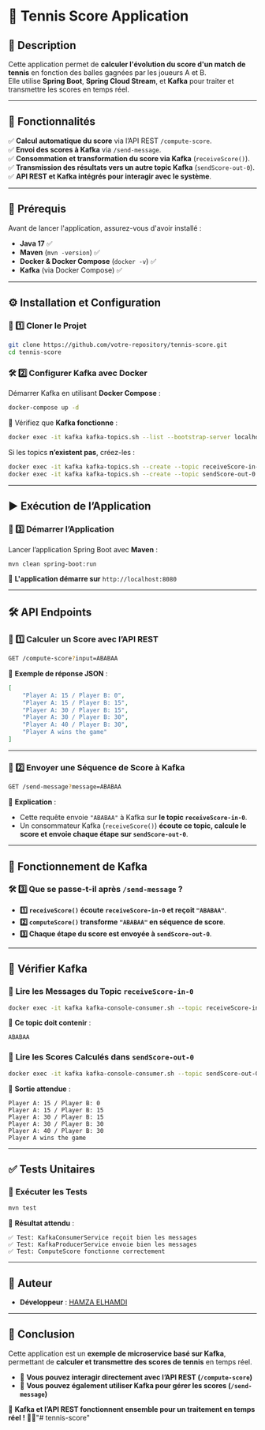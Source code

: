 # 🏉 Tennis Score Application

## 📌 Description
Cette application permet de **calculer l'évolution du score d'un match de tennis** en fonction des balles gagnées par les joueurs A et B.  
Elle utilise **Spring Boot**, **Spring Cloud Stream**, et **Kafka** pour traiter et transmettre les scores en temps réel.

---

## 🚀 Fonctionnalités
✅ **Calcul automatique du score** via l’API REST `/compute-score`.  
✅ **Envoi des scores à Kafka** via `/send-message`.  
✅ **Consommation et transformation du score via Kafka** (`receiveScore()`).  
✅ **Transmission des résultats vers un autre topic Kafka** (`sendScore-out-0`).  
✅ **API REST et Kafka intégrés pour interagir avec le système**.

---

## 👖 Prérequis
Avant de lancer l'application, assurez-vous d'avoir installé :

- **Java 17** ✅
- **Maven** (`mvn -version`) ✅
- **Docker & Docker Compose** (`docker -v`) ✅
- **Kafka** (via Docker Compose) ✅

---

## ⚙️ Installation et Configuration

### 👅 1️⃣ **Cloner le Projet**
```bash
git clone https://github.com/votre-repository/tennis-score.git
cd tennis-score
```

### 🛠️ 2️⃣ **Configurer Kafka avec Docker**
Démarrer Kafka en utilisant **Docker Compose** :
```bash
docker-compose up -d
```

📌 Vérifiez que **Kafka fonctionne** :
```bash
docker exec -it kafka kafka-topics.sh --list --bootstrap-server localhost:9092
```

Si les topics **n’existent pas**, créez-les :
```bash
docker exec -it kafka kafka-topics.sh --create --topic receiveScore-in-0 --bootstrap-server localhost:9092 --partitions 1 --replication-factor 1
docker exec -it kafka kafka-topics.sh --create --topic sendScore-out-0 --bootstrap-server localhost:9092 --partitions 1 --replication-factor 1
```

---

## ▶️ Exécution de l’Application

### 🚀 3️⃣ **Démarrer l’Application**
Lancer l’application Spring Boot avec **Maven** :
```bash
mvn clean spring-boot:run
```

📌 **L'application démarre sur** `http://localhost:8080`

---

## 🛠️ API Endpoints

### 🏉 **1️⃣ Calculer un Score avec l’API REST**
```bash
GET /compute-score?input=ABABAA
```
📌 **Exemple de réponse JSON** :
```json
[
    "Player A: 15 / Player B: 0",
    "Player A: 15 / Player B: 15",
    "Player A: 30 / Player B: 15",
    "Player A: 30 / Player B: 30",
    "Player A: 40 / Player B: 30",
    "Player A wins the game"
]
```

---

### 📡 **2️⃣ Envoyer une Séquence de Score à Kafka**
```bash
GET /send-message?message=ABABAA
```
📌 **Explication** :
- Cette requête envoie `"ABABAA"` à Kafka sur **le topic `receiveScore-in-0`**.
- Un consommateur Kafka (`receiveScore()`) **écoute ce topic, calcule le score et envoie chaque étape sur `sendScore-out-0`**.

---

## 📡 Fonctionnement de Kafka

### 🛠️ **3️⃣ Que se passe-t-il après `/send-message` ?**
- **1️⃣ `receiveScore()` écoute `receiveScore-in-0` et reçoit `"ABABAA"`**.
- **2️⃣ `computeScore()` transforme `"ABABAA"` en séquence de score**.
- **3️⃣ Chaque étape du score est envoyée à `sendScore-out-0`**.

---

## 📡 Vérifier Kafka

### 👅 **Lire les Messages du Topic `receiveScore-in-0`**
```bash
docker exec -it kafka kafka-console-consumer.sh --topic receiveScore-in-0 --from-beginning --bootstrap-server localhost:9092
```
📌 **Ce topic doit contenir** :
```
ABABAA
```

### 👅 **Lire les Scores Calculés dans `sendScore-out-0`**
```bash
docker exec -it kafka kafka-console-consumer.sh --topic sendScore-out-0 --from-beginning --bootstrap-server localhost:9092
```
📌 **Sortie attendue** :
```
Player A: 15 / Player B: 0
Player A: 15 / Player B: 15
Player A: 30 / Player B: 15
Player A: 30 / Player B: 30
Player A: 40 / Player B: 30
Player A wins the game
```

---

## ✅ Tests Unitaires

### 🔬 **Exécuter les Tests**
```bash
mvn test
```

📌 **Résultat attendu** :
```
✅ Test: KafkaConsumerService reçoit bien les messages
✅ Test: KafkaProducerService envoie bien les messages
✅ Test: ComputeScore fonctionne correctement
```

---

## 👥 Auteur
- **Développeur** : [HAMZA ELHAMDI](https://github.com/Miza1992)

---

## 🎯 Conclusion
Cette application est un **exemple de microservice basé sur Kafka**, permettant de **calculer et transmettre des scores de tennis** en temps réel.
- 📡 **Vous pouvez interagir directement avec l’API REST (`/compute-score`)**
- 🔄 **Vous pouvez également utiliser Kafka pour gérer les scores (`/send-message`)**

🚀 **Kafka et l’API REST fonctionnent ensemble pour un traitement en temps réel !** 🏉🔥"# tennis-score" 
